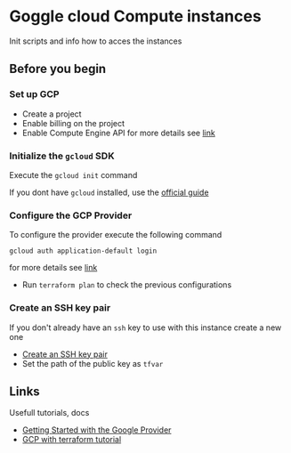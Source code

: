 # Goggle cloud Compute instances
Init scripts and info how to acces the instances

## Before you begin

### Set up GCP
* Create a project
* Enable billing on the project
* Enable Compute Engine API
for more details see [link](https://learn.hashicorp.com/tutorials/terraform/google-cloud-platform-build?in=terraform/gcp-get-started#set-up-gcp)


### Initialize the `gcloud` SDK

Execute the `gcloud init` command

If you dont have `gcloud` installed, use the [official guide](https://cloud.google.com/sdk/docs/install#installation_instructions)

### Configure the GCP Provider
To configure the provider execute the following command
```
gcloud auth application-default login
```
for more details see [link](https://registry.terraform.io/providers/hashicorp/google/latest/docs/guides/getting_started#configuring-the-provider)

* Run `terraform plan` to check the previous configurations

### Create an SSH key pair
If you don't already have an `ssh` key to use with this instance create a new one
* [Create an SSH key pair](https://cloud.google.com/compute/docs/connect/create-ssh-keys)
* Set the path of the public key as `tfvar`

## Links
Usefull tutorials, docs

* [Getting Started with the Google Provider](https://registry.terraform.io/providers/hashicorp/google/latest/docs/guides/getting_started#configuring-the-provider)
* [GCP with terraform tutorial](https://cloud.google.com/community/tutorials/getting-started-on-gcp-with-terraform)